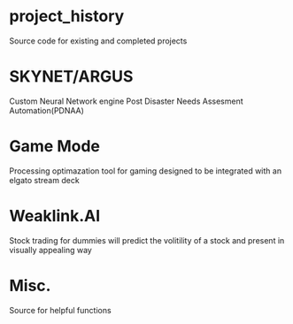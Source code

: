 # project_history
Source code for existing and completed projects

# SKYNET/ARGUS
Custom Neural Network engine
Post Disaster Needs Assesment Automation(PDNAA)

# Game Mode
Processing optimazation tool for gaming designed to be integrated with an elgato stream deck

# Weaklink.AI
Stock trading for dummies will predict the volitility of a stock and present in visually appealing way

# Misc.
Source for helpful functions
